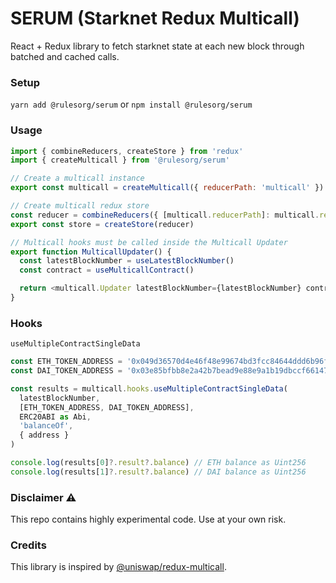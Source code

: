 # SERUM (Starknet Redux Multicall)

React + Redux library to fetch starknet state at each new block through batched and cached calls.

### Setup

`yarn add @rulesorg/serum` or `npm install @rulesorg/serum`

### Usage

```js
import { combineReducers, createStore } from 'redux'
import { createMulticall } from '@rulesorg/serum'

// Create a multicall instance
export const multicall = createMulticall({ reducerPath: 'multicall' })

// Create multicall redux store
const reducer = combineReducers({ [multicall.reducerPath]: multicall.reducer })
export const store = createStore(reducer)

// Multicall hooks must be called inside the Multicall Updater
export function MulticallUpdater() {
  const latestBlockNumber = useLatestBlockNumber()
  const contract = useMulticallContract()

  return <multicall.Updater latestBlockNumber={latestBlockNumber} contract={contract} />
}
```

### Hooks

`useMultipleContractSingleData`


```js
const ETH_TOKEN_ADDRESS = '0x049d36570d4e46f48e99674bd3fcc84644ddd6b96f7c741b1562b82f9e004dc7'
const DAI_TOKEN_ADDRESS = '0x03e85bfbb8e2a42b7bead9e88e9a1b19dbccf661471061807292120462396ec9'

const results = multicall.hooks.useMultipleContractSingleData(
  latestBlockNumber,
  [ETH_TOKEN_ADDRESS, DAI_TOKEN_ADDRESS],
  ERC20ABI as Abi,
  'balanceOf',
  { address }
)

console.log(results[0]?.result?.balance) // ETH balance as Uint256
console.log(results[1]?.result?.balance) // DAI balance as Uint256
```

### Disclaimer ⚠️

This repo contains highly experimental code. Use at your own risk.

### Credits

This library is inspired by [@uniswap/redux-multicall](https://github.com/Uniswap/redux-multicall).
